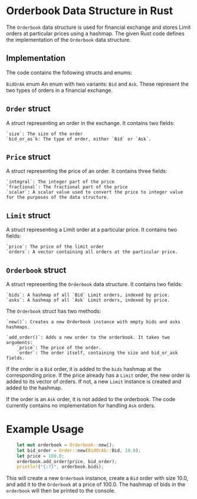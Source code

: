 # Orderbook Data Structure in Rust

The `Orderbook` data structure is used for financial exchange and stores Limit orders at particular prices using a hashmap. The given Rust code defines the implementation of the `Orderbook` data structure.

## Implementation

The code contains the following structs and enums:

`BidOrAk` enum
An enum with two variants: `Bid` and `Ask`. These represent the two types of orders in a financial exchange.

## `Order` struct

A struct representing an order in the exchange. It contains two fields:

    `size`: The size of the order
    `bid_or_as`k: The type of order, either `Bid` or `Ask`.

## `Price` struct

A struct representing the price of an order. It contains three fields:

    `integral`: The integer part of the price
    `fractional`: The fractional part of the price
    `scalar`: A scalar value used to convert the price to integer value for the purposes of the data structure.

## `Limit` struct

A struct representing a Limit order at a particular price. It contains two fields:

    `price`: The price of the limit order
    `orders`: A vector containing all orders at the particular price.

## `Orderbook` struct

A struct representing the `Orderbook` data structure. It contains two fields:

    `bids`: A hashmap of all `Bid` Limit orders, indexed by price.
    `asks`: A hashmap of all `Ask` Limit orders, indexed by price.

The `Orderbook` struct has two methods:

    `new()`: Creates a new Orderbook instance with empty bids and asks hashmaps.

    `add_order()`: Adds a new order to the orderbook. It takes two arguments:
    	`price`: The price of the order.
    	`order`: The order itself, containing the size and bid_or_ask fields.

If the order is a `Bid` order, it is added to the `bids` hashmap at the corresponding price. If the price already has a `Limit` order, the new order is added to its vector of orders. If not, a new `Limit` instance is created and added to the hashmap.

If the order is an `Ask` order, it is not added to the orderbook. The code currently contains no implementation for handling `Ask` orders.

# Example Usage

```rust
	let mut orderbook = Orderbook::new();
	let bid_order = Order::new(BidOrAk::Bid, 10.0);
	let price = 100.0;
	orderbook.add_order(price, bid_order);
	println!("{:?}", orderbook.bids);
```

This will create a new `Orderbook` instance, create a `Bid` order with size 10.0, and add it to the `Orderbook` at a price of 100.0. The hashmap of bids in the `orderbook` will then be printed to the console.
